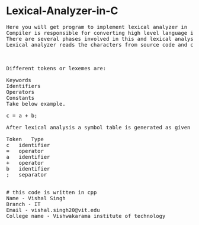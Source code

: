 # Lexical-Analyzer-in-C

<pre>
Here you will get program to implement lexical analyzer in  C++.
Compiler is responsible for converting high level language in machine language.
There are several phases involved in this and lexical analysis is the first phase.
Lexical analyzer reads the characters from source code and convert it into tokens.



Different tokens or lexemes are:

Keywords
Identifiers
Operators
Constants
Take below example.

c = a + b;

After lexical analysis a symbol table is generated as given below.

Token	Type
c	identifier
=	operator
a	identifier
+	operator
b	identifier
;	separator


# this code is written in cpp
Name - Vishal Singh
Branch - IT
Email - vishal.singh20@vit.edu
College name - Vishwakarama institute of technology
</pre>
